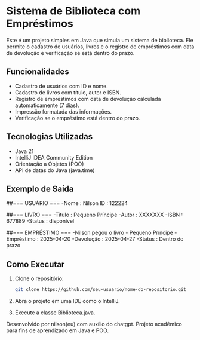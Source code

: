 # Sistema de Biblioteca com Empréstimos

Este é um projeto simples em Java que simula um sistema de biblioteca. Ele permite o cadastro de usuários, livros e o registro de empréstimos com data de devolução e verificação se está dentro do prazo.

## Funcionalidades

- Cadastro de usuários com ID e nome.
- Cadastro de livros com título, autor e ISBN.
- Registro de empréstimos com data de devolução calculada automaticamente (7 dias).
- Impressão formatada das informações.
- Verificação se o empréstimo está dentro do prazo.

## Tecnologias Utilizadas

- Java 21
- IntelliJ IDEA Community Edition
- Orientação a Objetos (POO)
- API de datas do Java (java.time)

## Exemplo de Saída

##=== USUÁRIO === 
-Nome : Nilson ID   : 122224

##=== LIVRO === 
-Título : Pequeno Príncipe 
-Autor  : XXXXXXX
-ISBN   : 677889 
-Status : disponível

##=== EMPRÉSTIMO === 
-Nilson pegou o livro - Pequeno Príncipe
-Empréstimo : 2025-04-20 
-Devolução  : 2025-04-27 
-Status     : Dentro do prazo

## Como Executar

1. Clone o repositório:
   ```bash
   git clone https://github.com/seu-usuario/nome-do-repositorio.git

2. Abra o projeto em uma IDE como o IntelliJ.


3. Execute a classe Biblioteca.java.


Desenvolvido por nilson(eu) com auxílio do chatgpt. Projeto acadêmico para fins de aprendizado em Java e POO.

